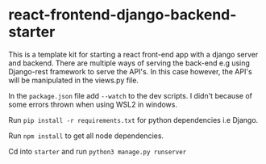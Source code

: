 # react-frontend-django-backend-starter

This is a template kit for starting a react front-end app with a django server and backend. There are multiple ways of serving the back-end e.g using Django-rest framework to serve the API's. In this case however, the API's will be manipulated in the views.py file.

In the `package.json` file add `--watch` to the dev scripts. I didn't because of some errors thrown when using WSL2 in windows.

Run `pip install -r requirements.txt` for python dependencies i.e Django.

Run `npm install` to get all node dependencies.

Cd into `starter` and run `python3 manage.py runserver`
